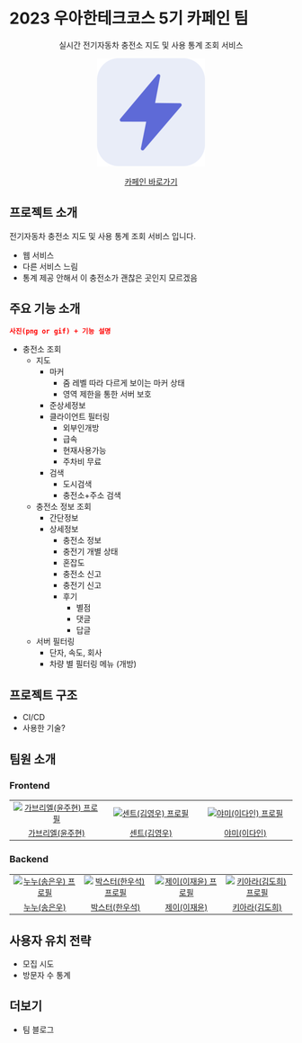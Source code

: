 # 2023 우아한테크코스 5기 카페인 팀

<p align="center">
  실시간 전기자동차 충전소 지도 및 사용 통계 조회 서비스
</p>
<p align="center">
  <img src="./frontend/public/icons/192.png"/>
</p>
<p align="center">
  <a href="https://carffe.in">카페인 바로가기</a>
</p>

## 프로젝트 소개

전기자동차 충전소 지도 및 사용 통계 조회 서비스 입니다.

- 웹 서비스
- 다른 서비스 느림
- 통계 제공 안해서 이 충전소가 괜찮은 곳인지 모르겠음

## 주요 기능 소개

```json
사진(png or gif) + 기능 설명
```

- 충전소 조회
  - 지도
    - 마커
      - 줌 레벨 따라 다르게 보이는 마커 상태
      - 영역 제한을 통한 서버 보호
    - 준상세정보
    - 클라이언트 필터링
      - 외부인개방
      - 급속
      - 현재사용가능
      - 주차비 무료
    - 검색
      - 도시검색
      - 충전소+주소 검색
  - 충전소 정보 조회
    - 간단정보
    - 상세정보
      - 충전소 정보
      - 충전기 개별 상태
      - 혼잡도
      - 충전소 신고
      - 충전기 신고
      - 후기
        - 별점
        - 댓글
        - 답글
  - 서버 필터링
    - 단자, 속도, 회사
    - 차량 별 필터링 메뉴 (개방)

## 프로젝트 구조

- CI/CD
- 사용한 기술?

## 팀원 소개

### Frontend

<table>
  <tr>
    <td align="center" width="200px">
      <a href="https://github.com/gabrielyoon7" target="_blank">
        <img src="https://avatars.githubusercontent.com/u/69189073?v=4" alt="가브리엘(윤주현) 프로필" />
      </a>
    </td>
    <td align="center" width="200px">
      <a href="https://github.com/kyw0716" target="_blank">
        <img src="https://avatars.githubusercontent.com/u/77326660?v=4" alt="센트(김영우) 프로필" />
      </a>
    </td>
    <td align="center" width="200px">
      <a href="https://github.com/feb-dain" target="_blank">
        <img src="https://avatars.githubusercontent.com/u/108778921?v=4" alt="야미(이다인) 프로필" />
      </a>
    </td>
  </tr>
  <tr>
    <td align="center">
      <a href="https://github.com/gabrielyoon7" target="_blank">
        가브리엘(윤주현)
      </a>
    </td>
    <td align="center">
      <a href="https://github.com/kyw0716" target="_blank">
        센트(김영우)
      </a>
    </td>
    <td align="center">
      <a href="https://github.com/feb-dain" target="_blank">
        야미(이다인)
      </a>
    </td>
  </tr>
</table>

### Backend

<table>
  <tr>
    <td align="center" width="200px">
      <a href="https://github.com/be-student" target="_blank">
        <img src="https://avatars.githubusercontent.com/u/80899085?v=4" alt="누누(송은우) 프로필" />
      </a>
    </td>
    <td align="center" width="200px">
      <a href="https://github.com/drunkenhw" target="_blank">
        <img src="https://avatars.githubusercontent.com/u/106640954?v=4" alt="박스터(한우석) 프로필" />
      </a>
    </td>
    <td align="center" width="200px">
      <a href="https://github.com/sosow0212" target="_blank">
        <img src="https://avatars.githubusercontent.com/u/63213487?v=4" alt="제이(이재윤) 프로필" />
      </a>
    </td>
    <td align="center" width="200px">
      <a href="https://github.com/kiarakim" target="_blank">
        <img src="https://avatars.githubusercontent.com/u/101039161?v=4" alt="키아라(김도희) 프로필" />
      </a>
    </td>
  </tr>
  <tr>
    <td align="center">
      <a href="https://github.com/be-student" target="_blank">
        누누(송은우)
      </a>
    </td>
    <td align="center">
      <a href="https://github.com/drunkenhw" target="_blank">
        박스터(한우석)
      </a>
    </td>
    <td align="center">
      <a href="https://github.com/sosow0212" target="_blank">
        제이(이재윤)
      </a>
    </td>
    <td align="center">
      <a href="https://github.com/kiarakim" target="_blank">
        키아라(김도희)
      </a>
    </td>
  </tr>
</table>

## 사용자 유치 전략

- 모집 시도
- 방문자 수 통계

## 더보기

- 팀 블로그
